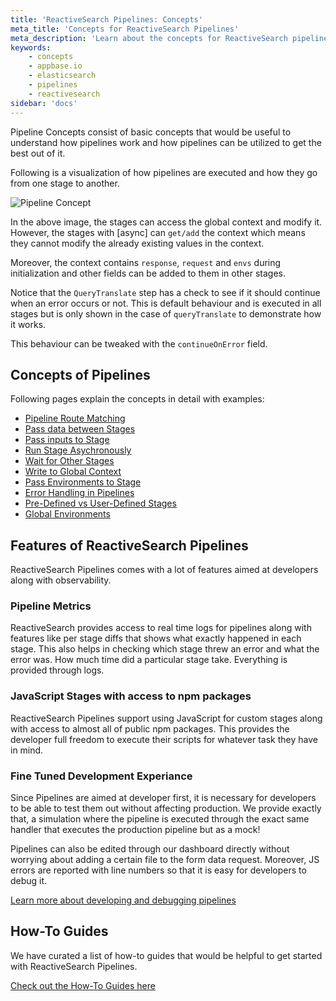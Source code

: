 ```yaml
---
title: 'ReactiveSearch Pipelines: Concepts'
meta_title: 'Concepts for ReactiveSearch Pipelines'
meta_description: 'Learn about the concepts for ReactiveSearch pipelines and understand how to use them'
keywords:
    - concepts
    - appbase.io
    - elasticsearch
    - pipelines
    - reactivesearch
sidebar: 'docs'
---
```


Pipeline Concepts consist of basic concepts that would be useful to understand how pipelines work and how pipelines can be utilized to get the best out of it.

Following is a visualization of how pipelines are executed and how they go from one stage to another.

![Pipeline Concept](/images/concepts/pipeline_concept.png "Pipeline Execution Visualized")

In the above image, the stages can access the global context and modify it. However, the stages with [async] can `get/add` the context which means they cannot modify the already existing values in the context.

Moreover, the context contains `response`, `request` and `envs` during initialization and other fields can be added to them in other stages.

Notice that the `QueryTranslate` step has a check to see if it should continue when an error occurs or not. This is default behaviour and is executed in all stages but is only shown in the case of `queryTranslate` to demonstrate how it works.

This behaviour can be tweaked with the `continueOnError` field.

## Concepts of Pipelines

Following pages explain the concepts in detail with examples:

- [Pipeline Route Matching](execution-process)
- [Pass data between Stages](pass-data-between-stages)
- [Pass inputs to Stage](pass-inputs-to-stage)
- [Run Stage Asychronously](run-stage-async)
- [Wait for Other Stages](wait-for-other-stage)
- [Write to Global Context](write-to-global-context)
- [Pass Environments to Stage](envs-for-stage)
- [Error Handling in Pipelines](error-handling)
- [Pre-Defined vs User-Defined Stages](pre-defined-vs-user-defined)
- [Global Environments](global-envs)

## Features of ReactiveSearch Pipelines

ReactiveSearch Pipelines comes with a lot of features aimed at developers along with observability.

### Pipeline Metrics

ReactiveSearch provides access to real time logs for pipelines along with features like per stage diffs that shows what exactly happened in each stage. This also helps in checking which stage threw an error and what the error was. How much time did a particular stage take. Everything is provided through logs.

### JavaScript Stages with access to npm packages

ReactiveSearch Pipelines support using JavaScript for custom stages along with access to almost all of public npm packages. This provides the developer full freedom to execute their scripts for whatever task they have in mind.

### Fine Tuned Development Experiance

Since Pipelines are aimed at developer first, it is necessary for developers to be able to test them out without affecting production. We provide exactly that, a simulation where the pipeline is executed through the exact same handler that executes the production pipeline but as a mock!

Pipelines can also be edited through our dashboard directly without worrying about adding a certain file to the form data request. Moreover, JS errors are reported with line numbers so that it is easy for developers to debug it.

[Learn more about developing and debugging pipelines](../developing/)

## How-To Guides

We have curated a list of how-to guides that would be helpful to get started with ReactiveSearch Pipelines.

[Check out the How-To Guides here](../how-to/)
